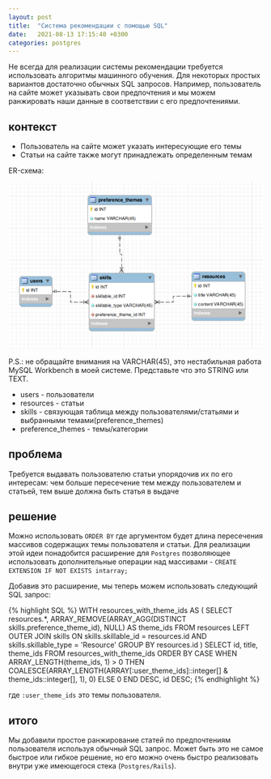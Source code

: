 ```yaml
---
layout: post
title:  "Система рекомендации с помощью SQL"
date:   2021-08-13 17:15:40 +0300
categories: postgres
---
```

Не всегда для реализации системы рекомендации требуется использовать алгоритмы машинного обучения. Для некоторых простых вариантов достаточно обычных SQL запросов. Например, пользователь на сайте может указывать свои предпочтения и мы можем ранжировать наши данные в соответствии с его предпочтениями.

## контекст

- Пользователь на сайте может указать интересующие его темы
- Статьи на сайте также могут принадлежать определенным темам

ER-схема:

![Отношения между пользователями, темами и статьями](/assets/images/2021-08-13_1.png)

P.S.: не обращайте внимания на VARCHAR(45), это нестабильная работа MySQL Workbench в моей системе. Представьте что это STRING или TEXT.

- users - пользователи
- resources - статьи
- skills - связующая таблица между пользователями/статьями и выбранными темами(preference_themes)
- preference_themes - темы/категории

## проблема

Требуется выдавать пользователю статьи упорядочив их по его интересам: чем больше пересечение тем между пользователем и статьей, тем выше должна быть статья в выдаче

## решение

Можно использовать `ORDER BY` где аргументом будет длина пересечения массивов содержащих темы пользователя и статьи. Для реализации этой идеи понадобится расширение для `Postgres` позволяющее использовать дополнительные операции над массивами - `CREATE EXTENSION IF NOT EXISTS intarray;`

Добавив это расширение, мы теперь можем использовать следующий SQL запрос:

{% highlight SQL %}
WITH resources_with_theme_ids AS (
  SELECT resources.*,
         ARRAY_REMOVE(ARRAY_AGG(DISTINCT skills.preference_theme_id), NULL) AS theme_ids
  FROM resources
  LEFT OUTER JOIN skills ON skills.skillable_id = resources.id AND skills.skillable_type = 'Resource'
  GROUP BY resources.id
)
SELECT id, title, theme_ids
FROM resources_with_theme_ids
ORDER BY CASE
  WHEN ARRAY_LENGTH(theme_ids, 1) > 0 THEN
    COALESCE(ARRAY_LENGTH(ARRAY[:user_theme_ids]::integer[] & theme_ids::integer[], 1), 0)
  ELSE
    0
END DESC, id DESC;
{% endhighlight %}

где `:user_theme_ids` это темы пользователя.

## итого

Мы добавили простое ранжирование статей по предпочтениям пользователя используя обычный SQL запрос. Может быть это не самое быстрое или гибкое решение, но его можно очень быстро реализовать внутри уже имеющегося стека (`Postgres/Rails`).
